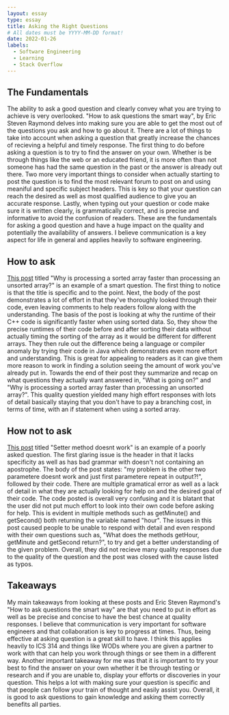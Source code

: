 ```yaml
---
layout: essay
type: essay
title: Asking the Right Questions
# All dates must be YYYY-MM-DD format!
date: 2022-01-26
labels:
  - Software Engineering
  - Learning
  - Stack Overflow
---
```


## The Fundamentals

The ability to ask a good question and clearly convey what you are trying to achieve is very overlooked. "How to ask questions the smart way", by Eric Steven Raymond delves into making sure you are able to get the most out of the questions you ask and how to go about it. There are a lot of things to take into account when asking a question that greatly increase the chances of recieving a helpful and timely response. The first thing to do before asking a question is to try to find the answer on your own. Whether is be through things like the web or an educated friend, it is more often than not someone has had the same question in the past or the answer is already out there. Two more very important things to consider when actually starting to post the question is to find the most relevant forum to post on and using meaniful and specific subject headers. This is key so that your question can reach the desired as well as most qualified audience to give you an accurate response. Lastly, when typing out your question or code make sure it is written clearly, is grammatically correct, and is precise and informative to avoid the confusion of readers. These are the fundamentals for asking a good question and have a huge impact on the quality and potentially the availability of answers. I believe communication is a key aspect for life in general and applies heavily to software engineering.

## How to ask

[This post](https://stackoverflow.com/questions/11227809/why-is-processing-a-sorted-array-faster-than-processing-an-unsorted-array) titled "Why is processing a sorted array faster than processing an unsorted array?" is an example of a smart question. The first thing to notice is that the title is specific and to the point. Next, the body of the post demonstrates a lot of effort in that they've thoroughly looked through their code, even leaving comments to help readers follow along with the understanding. The basis of the post is looking at why the runtime of their C++ code is significantly faster when using sorted data. So, they show the precise runtimes of their code before and after sorting their data without actually timing the sorting of the array as it would be different for different arrays. They then rule out the difference being a language or compiler anomaly by trying their code in Java which demonstrates even more effort and understanding. This is great for appealing to readers as it can give them more reason to work in finding a solution seeing the amount of work you've already put in. Towards the end of their post they summarize and recap on what questions they actually want answered in, "What is going on?" and "Why is processing a sorted array faster than processing an unsorted array?". This quality question yielded many high effort responses with lots of detail basically staying that you don't have to pay a branching cost, in terms of time, with an if statement when using a sorted array.

## How not to ask

[This post](https://stackoverflow.com/questions/42573412/setter-method-doesnt-work) titled "Setter method doesnt work" is an example of a poorly asked question. The first glaring issue is the header in that it lacks specificity as well as has bad grammar with doesn't not containing an apostrophe. The body of the post states: "my problem is the other two parametere doesnt work and just first parametere repeat in output?!", followed by their code. There are multiple gramatical error as well as a lack of detail in what they are actually looking for help on and the desired goal of their code. The code posted is overall very confusing and it is blatant that the user did not put much effort to look into their own code before asking for help. This is evident in multiple methods such as getMinute() and getSecond() both returning the variable named "hour". The issues in this post caused people to be unable to respond with detail and even respond with their own questions such as, "What does the methods getHour, getMinute and getSecond return?", to try and get a better understanding of the given problem. Overall, they did not recieve many quality responses due to the quality of the question and the post was closed with the cause listed as typos.

## Takeaways

My main takeaways from looking at these posts and Eric Steven Raymond's "How to ask questions the smart way" are that you need to put in effort as well as be precise and concise to have the best chance at quality responses. I believe that communication is very important for software engineers and that collaboration is key to progress at times. Thus, being effective at asking question is a great skill to have. I think this applies heavily to ICS 314 and things like WODs where you are given a partner to work with that can help you work through things or see them in a different way. Another important takeaway for me was that it is important to try your best to find the answer on your own whether it be through testing or research and if you are unable to, display your efforts or discoveries in your question. This helps a lot with making sure your question is specific and that people can follow your train of thought and easily assist you. Overall, it is good to ask questions to gain knowledge and asking them correctly benefits all parties.
